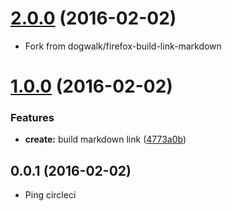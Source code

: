 <a name="2.0.0"></a>
# [2.0.0](https://github.com/dogwalk/firefox-build-link-html/compare/v1.0.0...v2.0.0) (2016-02-02)

* Fork from dogwalk/firefox-build-link-markdown


<a name="1.0.0"></a>
# [1.0.0](https://github.com/dogwalk/firefox-build-link-html/compare/v0.0.1...v1.0.0) (2016-02-02)


### Features

* **create:** build markdown link ([4773a0b](https://github.com/dogwalk/firefox-build-link-html/commit/4773a0b))



<a name="0.0.1"></a>
## 0.0.1 (2016-02-02)

* Ping circleci
